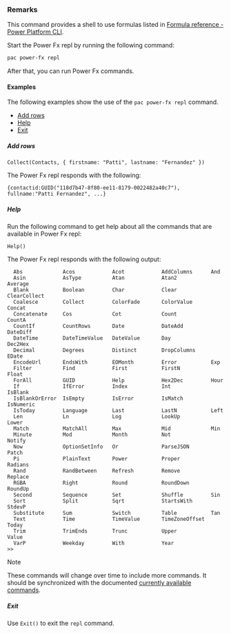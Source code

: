 ### Remarks

This command provides a shell to use formulas listed in [Formula reference - Power Platform CLI](../../../../power-fx/formula-reference-pac-cli.md).

Start the Power Fx repl by running the following command:

```powershell
pac power-fx repl
```

After that, you can run Power Fx commands.

#### Examples

The following examples show the use of the `pac power-fx repl` command.

- [Add rows](#add-rows)
- [Help](#help)
- [Exit](#exit)

##### Add rows

```powerapps-dot
Collect(Contacts, { firstname: "Patti", lastname: "Fernandez" })
```

The Power Fx repl responds with the following:

```text
{contactid:GUID("118d7b47-8f80-ee11-8179-0022482a40c7"), fullname:"Patti Fernandez", ...}
```

##### Help

Run the following command to get help about all the commands that are available in Power Fx repl:

```powerapps-dot
Help()
```

The Power Fx repl responds with the following output:

```text
  Abs             Acos            Acot            AddColumns      And
  Asin            AsType          Atan            Atan2           Average
  Blank           Boolean         Char            Clear           ClearCollect
  Coalesce        Collect         ColorFade       ColorValue      Concat
  Concatenate     Cos             Cot             Count           CountA
  CountIf         CountRows       Date            DateAdd         DateDiff
  DateTime        DateTimeValue   DateValue       Day             Dec2Hex
  Decimal         Degrees         Distinct        DropColumns     EDate
  EncodeUrl       EndsWith        EOMonth         Error           Exp
  Filter          Find            First           FirstN          Float
  ForAll          GUID            Help            Hex2Dec         Hour
  If              IfError         Index           Int             IsBlank
  IsBlankOrError  IsEmpty         IsError         IsMatch         IsNumeric
  IsToday         Language        Last            LastN           Left
  Len             Ln              Log             LookUp          Lower
  Match           MatchAll        Max             Mid             Min
  Minute          Mod             Month           Not             Notify
  Now             OptionSetInfo   Or              ParseJSON       Patch
  Pi              PlainText       Power           Proper          Radians
  Rand            RandBetween     Refresh         Remove          Replace
  RGBA            Right           Round           RoundDown       RoundUp
  Second          Sequence        Set             Shuffle         Sin
  Sort            Split           Sqrt            StartsWith      StdevP
  Substitute      Sum             Switch          Table           Tan
  Text            Time            TimeValue       TimeZoneOffset  Today
  Trim            TrimEnds        Trunc           Upper           Value
  VarP            Weekday         With            Year
>>
```

> [!NOTE]
> These commands will change over time to include more commands. It should be synchronized with the documented [currently available commands](../../../../power-fx/formula-reference-pac-cli.md).

##### Exit

Use `Exit()` to exit the `repl` command.